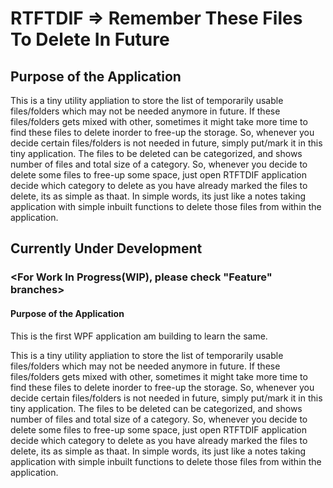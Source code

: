 # RTFTDIF => Remember These Files To Delete In Future

## Purpose of the Application 
This is a tiny utility appliation to store the list of temporarily usable files/folders which may not be needed anymore in future. 
If these files/folders gets mixed with other, sometimes it might take more time to find these files to delete inorder to free-up the storage. So, whenever you decide certain files/folders is not needed in future, simply
put/mark it in this tiny application. The files to be deleted can be categorized, and shows number of files and total size of a category. So, whenever you decide to delete some files to free-up some space, just open RTFTDIF application decide which category to delete as you have already marked the files to delete, its as simple as thaat. In simple words, its just like a notes taking application with simple inbuilt functions to delete those files from within the application.

## Currently Under Development
### <For Work In Progress(WIP), please check "Feature" branches>


#### Purpose of the Application


This is the first WPF application am building to learn the same.

This is a tiny utility appliation to store the list of temporarily usable files/folders which may not be needed anymore in future. If these files/folders gets mixed with other, sometimes it might take more time to find these files to delete inorder to free-up the storage. So, whenever you decide certain files/folders is not needed in future, simply put/mark it in this tiny application. The files to be deleted can be categorized, and shows number of files and total size of a category. So, whenever you decide to delete some files to free-up some space, just open RTFTDIF application decide which category to delete as you have already marked the files to delete, its as simple as thaat. In simple words, its just like a notes taking application with simple inbuilt functions to delete those files from within the application.

